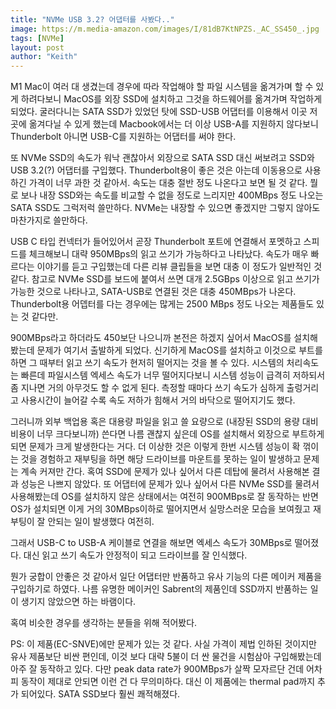```yaml
---
title: "NVMe USB 3.2? 어댑터를 사봤다.."
image: https://m.media-amazon.com/images/I/81dB7KtNPZS._AC_SS450_.jpg
tags: [NVMe]
layout: post
author: "Keith"
---
```


M1 Mac이 여러 대 생겼는데 경우에 따라 작업해야 할 파일 시스템을 옮겨가며 할 수 있게 하려다보니 MacOS를 외장 SSD에 설치하고 그것을 하드웨어를 옮겨가며 작업하게 되었다. 굴러다니는 SATA SSD가 있었던 탓에 SSD-USB 어댑터를 이용해서 이곳 저곳에 옮겨다닐 수 있게 했는데 Macbook에서는 더 이상 USB-A를 지원하지 않다보니 Thunderbolt 아니면 USB-C를 지원하는 어댑터를 써야 한다. 

또 NVMe SSD의 속도가 워낙 괜찮아서 외장으로 SATA SSD 대신 써보려고 SSD와 USB 3.2(?) 어댑터를 구입했다. Thunderbolt용이 좋은 것은 아는데 이동용으로 사용하긴 가격이 너무 과한 것 같아서. 속도는 대충 절반 정도 나온다고 보면 될 것 같다. 뭘로 보나 내장 SSD와는 속도를 비교할 수 없을 정도로 느리지만 400MBps 정도 나오는 SATA SSD도 그럭저럭 쓸만하다. NVMe는 내장할 수 있으면 좋겠지만 그렇지 않아도 마찬가지로 쓸만하다.

USB C 타입 컨넥터가 들어있어서 곧장 Thunderbolt 포트에 연결해서 포멧하고 스피드를 체크해보니 대략 950MBps의 읽고 쓰기가 가능하다고 나타났다. 속도가 매우 빠르다는 이야기를 듣고 구입했는데 다른 리뷰 클립들을 보면 대충 이 정도가 일반적인 것 같다. 참고로 NVMe SSD를 보드에 붙여서 쓰면 대개 2.5GBps 이상으로 읽고 쓰기가 가능한 것으로 나타나고, SATA-USB로 연결된 것은 대충 450MBps가 나온다. Thunderbolt용 어뎁터를 다는 경우에는 많게는 2500 MBps 정도 나오는 제품들도 있는 것 같다만.

900MBps라고 하더라도 450보단 나으니까 본전은 하겠지 싶어서 MacOS를 설치해봤는데 문제가 여기서 출발하게 되었다. 신기하게 MacOS를 설치하고 이것으로 부트를 하면 그 때부터 읽고 쓰기 속도가 현저히 떨어지는 것을 볼 수 있다. 시스템의 처리속도는 빠른데 파일시스템 엑세스 속도가 너무 떨어지다보니 시스템 성능이 급격히 저하되서 좀 지나면 거의 아무것도 할 수 없게 된다. 측정할 때마다 쓰기 속도가 심하게 출렁거리고 사용시간이 늘어갈 수록 속도 저하가 힘해서 거의 바닥으로 떨어지기도 했다. 

그러니까 외부 백업용 혹은 대용량 파일을 읽고 쓸 요량으로 (내장된 SSD의 용량 대비 비용이 너무 크다보니까) 쓴다면 나름 괜찮지 싶은데 OS를 설치해서 외장으로 부트하게 되면 문제가 크게 발생한다는 거다. 더 이상한 것은 이렇게 한번 시스템 성능이 확 꺾이는 것을 경험하고 재부팅을 하면 해당 드라이브를 마운트를 못하는 일이 발생하고 문제는 계속 커져만 간다. 혹여 SSD에 문제가 있나 싶어서 다른 데탑에 물려서 사용해본 결과 성능은 나쁘지 않았다. 또 어댑터에 문제가 있나 싶어서 다른 NVMe SSD를 물려서 사용해봤는데 OS를 설치하지 않은 상태에서는 여전히 900MBps로 잘 동작하는 반면 OS가 설치되면 이게 거의 30MBps이하로 떨어지면서 실망스러운 모습을 보여줬고 재부팅이 잘 안되는 일이 발생했다 여전히.

그래서 USB-C to USB-A 케이블로 연결을 해보면 엑세스 속도가 30MBps로 떨어졌다. 대신 읽고 쓰기 속도가 안정적이 되고 드라이브를 잘 인식했다. 

뭔가 궁합이 안좋은 것 같아서 일단 어댑터만 반품하고 유사 기능의 다른 메이커 제품을 구입하기로 하였다. 나름 유명한 메이커인 Sabrent의 제품인데 SSD까지 반품하는 일이 생기지 않았으면 하는 바램이다.

혹여 비슷한 경우를 생각하는 분들을 위해 적어봤다.

PS: 이 제품(EC-SNVE)에만 문제가 있는 것 같다. 사실 가격이 제법 인하된 것이지만 유사 제품보단 비싼 편인데, 이것 보다 대략 5불이 더 싼 물건을 시험삼아 구입해봤는데 아주 잘 동작하고 있다. 다만 peak data rate가 900MBps가 살짝 모자르단 건데 어차피 동작이 제대로 안되면 이런 건 다 무의미하다. 대신 이 제품에는 thermal pad까지 추가 되어있다. SATA SSD보다 훨씬 쾌적해졌다.



